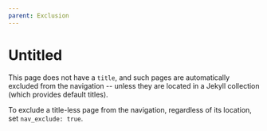 ```yaml
---
parent: Exclusion
---
```

# Untitled

This page does not have a `title`, and such pages are automatically excluded from the navigation -- unless they are located in a Jekyll collection (which provides default titles). 

To exclude a title-less page from the navigation, regardless of its location, set `nav_exclude: true`.
